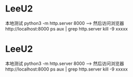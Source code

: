 # LeeU2
本地测试
python3 -m http.server 8000  -->  然后访问浏览器 http://localhost:8000
ps aux | grep http.server
kill -9 xxxxx

# LeeU2
本地测试
python3 -m http.server 8000  -->  然后访问浏览器 http://localhost:8000
ps aux | grep http.server
kill -9 xxxxx

